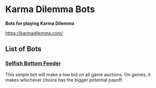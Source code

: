 <h1>Karma Dilemma Bots</h1>
<strong>Bots for playing Karma Dilemma</strong>

<a href="https://karmadilemma.com/">https://karmadilemma.com/</a>

<h2>List of Bots</h2>
<a href="https://github.com/goosehub/karma_dilemma_bots/blob/master/selfish_bottom_feeder.php"><h3>Selfish Bottom Feeder</h3></a>
<p>This simple bot will make a low bid on all game auctions. On games, it makes whichever choice has the bigger potential payoff.</p>